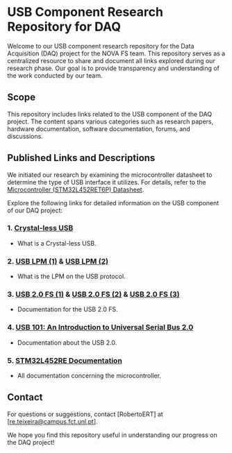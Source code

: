 # USB Component Research Repository for DAQ

Welcome to our USB component research repository for the Data Acquisition (DAQ) project for the NOVA FS team. 
This repository serves as a centralized resource to share and document all links explored during our research phase. 
Our goal is to provide transparency and understanding of the work conducted by our team.

## Scope

This repository includes links related to the USB component of the DAQ project. 
The content spans various categories such as research papers, hardware documentation, software documentation, forums, and discussions.

## Published Links and Descriptions

We initiated our research by examining the microcontroller datasheet to determine the type of USB interface it utilizes. 
For details, refer to the [Microcontroller (STM32L452RET6P) Datasheet](https://www.st.com/content/ccc/resource/technical/document/datasheet/group3/fc/c2/8d/b7/99/d8/42/9e/DM00340549/files/DM00340549.pdf/jcr:content/translations/en.DM00340549.pdf).

Explore the following links for detailed information on the USB component of our DAQ project:

### 1. [Crystal-less USB](https://www.nxp.com/company/blog/crystal-clear-benefits-of-crystal-less-usb-mcus:BL-CRYSTAL-CLEAR-BENEFITS-USB-MCUS)
   - What is a Crystal-less USB.

### 2. [USB LPM (1)](https://techcommunity.microsoft.com/t5/microsoft-usb-blog/link-power-management-lpm-in-usb-2-0/ba-p/270812) & [USB LPM (2)](https://www.synopsys.com/dw/dwtb.php?a=usb_lpm)
   - What is the LPM on the USB protocol.

### 3. [USB 2.0 FS (1)](https://www.st.com/resource/en/application_note/dm00296349-usb-hardware-and-pcb-guidelines-using-stm32-mcus-stmicroelectronics.pdf) & [USB 2.0 FS (2)](https://en.wikipedia.org/wiki/USB_communications#:~:text=Electrical%20specification%5Bedit%5D) & [USB 2.0 FS (3)](https://www.youtube.com/watch?v=phkBIjoJKj4&list=PLnMKNibPkDnFFRBVD206EfnnHhQZI4Hxa&t=918s)
   - Documentation for the USB 2.0 FS.

### 4. [USB 101: An Introduction to Universal Serial Bus 2.0](https://www.infineon.com/dgdl/Infineon-AN57294_USB_101_An_Introduction_to_Universal_Serial_Bus_2.0-ApplicationNotes-v09_00-EN.pdf?fileId=8ac78c8c7cdc391c017d072d8e8e5256)
   - Documentation about the USB 2.0.

### 5. [STM32L452RE Documentation](https://www.st.com/en/microcontrollers-microprocessors/stm32l452re.html#documentation)
   - All documentation concerning the microcontroller.

## Contact

For questions or suggestions, contact [RobertoERT] at [re.teixeira@campus.fct.unl.pt].

We hope you find this repository useful in understanding our progress on the DAQ project!
